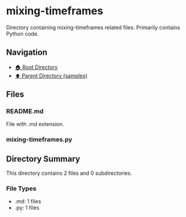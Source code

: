 # mixing-timeframes

Directory containing mixing-timeframes related files. Primarily contains Python code.

## Navigation

* [🏠 Root Directory](../../README.md)
* [⬆️ Parent Directory (samples)](../README.md)

## Files

### README.md

File with .md extension.

### mixing-timeframes.py

## Directory Summary

This directory contains 2 files and 0 subdirectories.

### File Types

* .md: 1 files
* .py: 1 files
